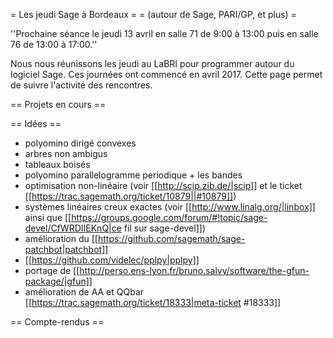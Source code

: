 = Les jeudi Sage à Bordeaux =
= (autour de Sage, PARI/GP, et plus) =

''Prochaine séance le jeudi 13 avril en salle 71 de 9:00 à 13:00 puis en salle 76 de 13:00 à 17:00.''

Nous nous réunissons les jeudi au LaBRI pour programmer autour du logiciel Sage. Ces journées ont commencé en avril 2017. Cette page permet de suivre l'activité des rencontres.

== Projets en cours ==

== Idées ==

 * polyomino dirigé convexes
 * arbres non ambigus
 * tableaux boisés
 * polyomino parallelogramme periodique + les bandes 
 * optimisation non-linéaire (voir [[http://scip.zib.de/|scip]] et le ticket [[https://trac.sagemath.org/ticket/10879||#10879]])
 * systèmes linéaires creux exactes (voir [[http://www.linalg.org/|linbox]] ainsi que [[https://groups.google.com/forum/#!topic/sage-devel/CfWRDIIEKnQ|ce fil sur sage-devel]])
 * amélioration du [[https://github.com/sagemath/sage-patchbot|patchbot]]
 * [[https://github.com/videlec/pplpy|pplpy]]
 * portage de [[http://perso.ens-lyon.fr/bruno.salvy/software/the-gfun-package/|gfun]]
 * amélioration de AA et QQbar [[https://trac.sagemath.org/ticket/18333|meta-ticket #18333]]

== Compte-rendus ==
